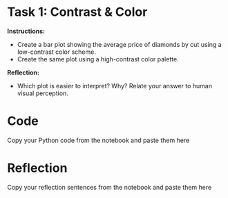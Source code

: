 # Task 1: Contrast & Color

**Instructions:**
- Create a bar plot showing the average price of diamonds by cut using a low-contrast color scheme.
- Create the same plot using a high-contrast color palette.

**Reflection:**
- Which plot is easier to interpret? Why? Relate your answer to human visual perception.

# Code
Copy your Python code from the notebook and paste them here

# Reflection
Copy your reflection sentences from the notebook and paste them here